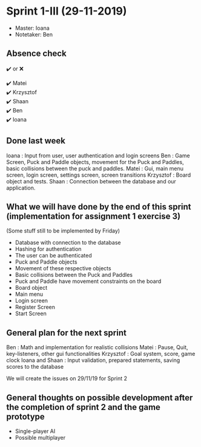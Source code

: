 # Sprint 1-III (29-11-2019)
- Master: Ioana
- Notetaker: Ben

## Absence check
:heavy_check_mark: or :x: <br/>

:heavy_check_mark: Matei<br/>
:heavy_check_mark: Krzysztof<br/>
:heavy_check_mark: Shaan<br/>
:heavy_check_mark: Ben<br/>
:heavy_check_mark: Ioana<br/>

## Done last week

Ioana : Input from user, user authentication and login screens
Ben : Game Screen, Puck and Paddle objects, movement for the Puck and Paddles, basic collisions between the puck and paddles.
Matei : Gui, main menu screen, login screen, settings screen, screen transitions
Krzysztof : Board object and tests.
Shaan : Connection between the database and our application.

## What we will have done by the end of this sprint (implementation for assignment 1 exercise 3)
(Some stuff still to be implemented by Friday)

- Database with connection to the database
- Hashing for authentication
- The user can be authenticated
- Puck and Paddle objects
- Movement of these respective objects
- Basic collisions between the Puck and Paddles
- Puck and Paddle have movement constraints on the board
- Board object
- Main menu
- Login screen
- Register Screen
- Start Screen

## General plan for the next sprint

Ben : Math and implementation for realistic collisions
Matei : Pause, Quit, key-listeners, other gui functionalities
Krzysztof : Goal system, score, game clock
Ioana and Shaan : Input validation, prepared statements, saving scores to the database

We will create the issues on 29/11/19 for Sprint 2

## General thoughts on possible development after the completion of sprint 2 and the game prototype

- Single-player AI
- Possible multiplayer
